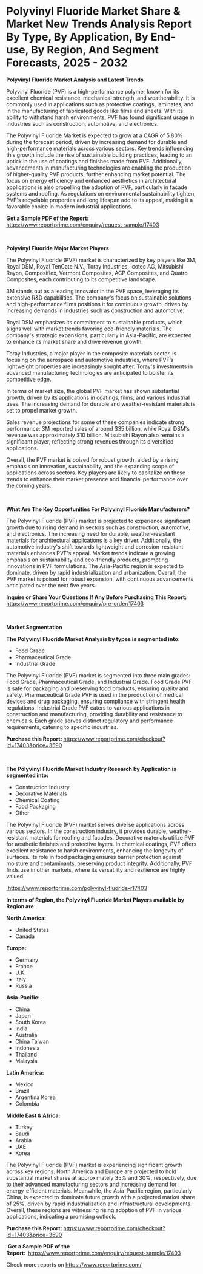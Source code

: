 <p><h1>Polyvinyl Fluoride Market Share & Market New Trends Analysis Report By Type, By Application, By End-use, By Region, And Segment Forecasts, 2025 - 2032</h1></p><p><strong>Polyvinyl Fluoride Market Analysis and Latest Trends</strong></p>
<p><p>Polyvinyl Fluoride (PVF) is a high-performance polymer known for its excellent chemical resistance, mechanical strength, and weatherability. It is commonly used in applications such as protective coatings, laminates, and in the manufacturing of fabricated goods like films and sheets. With its ability to withstand harsh environments, PVF has found significant usage in industries such as construction, automotive, and electronics.</p><p>The Polyvinyl Fluoride Market is expected to grow at a CAGR of 5.80% during the forecast period, driven by increasing demand for durable and high-performance materials across various sectors. Key trends influencing this growth include the rise of sustainable building practices, leading to an uptick in the use of coatings and finishes made from PVF. Additionally, advancements in manufacturing technologies are enabling the production of higher-quality PVF products, further enhancing market potential. The focus on energy efficiency and enhanced aesthetics in architectural applications is also propelling the adoption of PVF, particularly in facade systems and roofing. As regulations on environmental sustainability tighten, PVF's recyclable properties and long lifespan add to its appeal, making it a favorable choice in modern industrial applications.</p></p>
<p><strong>Get a Sample PDF of the Report:&nbsp;</strong> <a href="https://www.reportprime.com/enquiry/request-sample/17403?utm_campaign=3178&utm_medium=2&utm_source=Github&utm_content=ia&utm_term=18032025&utm_id=polyvinyl-fluoride">https://www.reportprime.com/enquiry/request-sample/17403</a></p>
<p>&nbsp;</p>
<p><strong>Polyvinyl Fluoride Major Market Players</strong></p>
<p><p>The Polyvinyl Fluoride (PVF) market is characterized by key players like 3M, Royal DSM, Royal TenCate N.V., Toray Industries, Icotec AG, Mitsubishi Rayon, Composiflex, Vermont Composites, ACP Composites, and Quatro Composites, each contributing to its competitive landscape.</p><p>3M stands out as a leading innovator in the PVF space, leveraging its extensive R&D capabilities. The company's focus on sustainable solutions and high-performance films positions it for continuous growth, driven by increasing demands in industries such as construction and automotive.</p><p>Royal DSM emphasizes its commitment to sustainable products, which aligns well with market trends favoring eco-friendly materials. The company's strategic expansions, particularly in Asia-Pacific, are expected to enhance its market share and drive revenue growth.</p><p>Toray Industries, a major player in the composite materials sector, is focusing on the aerospace and automotive industries, where PVF’s lightweight properties are increasingly sought after. Toray's investments in advanced manufacturing technologies are anticipated to bolster its competitive edge.</p><p>In terms of market size, the global PVF market has shown substantial growth, driven by its applications in coatings, films, and various industrial uses. The increasing demand for durable and weather-resistant materials is set to propel market growth.</p><p>Sales revenue projections for some of these companies indicate strong performance: 3M reported sales of around $35 billion, while Royal DSM's revenue was approximately $10 billion. Mitsubishi Rayon also remains a significant player, reflecting strong revenues through its diversified applications.</p><p>Overall, the PVF market is poised for robust growth, aided by a rising emphasis on innovation, sustainability, and the expanding scope of applications across sectors. Key players are likely to capitalize on these trends to enhance their market presence and financial performance over the coming years.</p></p>
<p>&nbsp;</p>
<p><strong>What Are The Key Opportunities For Polyvinyl Fluoride Manufacturers?</strong></p>
<p><p>The Polyvinyl Fluoride (PVF) market is projected to experience significant growth due to rising demand in sectors such as construction, automotive, and electronics. The increasing need for durable, weather-resistant materials for architectural applications is a key driver. Additionally, the automotive industry's shift towards lightweight and corrosion-resistant materials enhances PVF's appeal. Market trends indicate a growing emphasis on sustainability and eco-friendly products, prompting innovations in PVF formulations. The Asia-Pacific region is expected to dominate, driven by rapid industrialization and urbanization. Overall, the PVF market is poised for robust expansion, with continuous advancements anticipated over the next five years.</p></p>
<p><strong>Inquire or Share Your Questions If Any Before Purchasing This Report:</strong> <a href="https://www.reportprime.com/enquiry/pre-order/17403?utm_campaign=3178&utm_medium=2&utm_source=Github&utm_content=ia&utm_term=18032025&utm_id=polyvinyl-fluoride">https://www.reportprime.com/enquiry/pre-order/17403</a></p>
<p>&nbsp;</p>
<p><strong>Market Segmentation</strong></p>
<p><strong>The Polyvinyl Fluoride Market Analysis by types is segmented into:</strong></p>
<p><ul><li>Food Grade</li><li>Pharmaceutical Grade</li><li>Industrial Grade</li></ul></p>
<p><p>The Polyvinyl Fluoride (PVF) market is segmented into three main grades: Food Grade, Pharmaceutical Grade, and Industrial Grade. Food Grade PVF is safe for packaging and preserving food products, ensuring quality and safety. Pharmaceutical Grade PVF is used in the production of medical devices and drug packaging, ensuring compliance with stringent health regulations. Industrial Grade PVF caters to various applications in construction and manufacturing, providing durability and resistance to chemicals. Each grade serves distinct regulatory and performance requirements, catering to specific industries.</p></p>
<p><strong>Purchase this Report:&nbsp;</strong><a href="https://www.reportprime.com/checkout?id=17403&price=3590&utm_campaign=3178&utm_medium=2&utm_source=Github&utm_content=ia&utm_term=18032025&utm_id=polyvinyl-fluoride">https://www.reportprime.com/checkout?id=17403&price=3590</a></p>
<p>&nbsp;</p>
<p><strong>The Polyvinyl Fluoride Market Industry Research by Application is segmented into:</strong></p>
<p><ul><li>Construction Industry</li><li>Decorative Materials</li><li>Chemical Coating</li><li>Food Packaging</li><li>Other</li></ul></p>
<p><p>The Polyvinyl Fluoride (PVF) market serves diverse applications across various sectors. In the construction industry, it provides durable, weather-resistant materials for roofing and facades. Decorative materials utilize PVF for aesthetic finishes and protective layers. In chemical coatings, PVF offers excellent resistance to harsh environments, enhancing the longevity of surfaces. Its role in food packaging ensures barrier protection against moisture and contaminants, preserving product integrity. Additionally, PVF finds use in other markets, where its versatility and resilience are highly valued.</p></p>
<p><a href="https://www.reportprime.com/polyvinyl-fluoride-r17403?utm_campaign=3178&utm_medium=2&utm_source=Github&utm_content=ia&utm_term=18032025&utm_id=polyvinyl-fluoride">&nbsp;https://www.reportprime.com/polyvinyl-fluoride-r17403</a></p>
<p><strong>In terms of Region, the Polyvinyl Fluoride Market Players available by Region are:</strong></p>
<p>
    <p> <strong> North America: </strong>
        <ul>
            <li>United States</li>
            <li>Canada</li>
        </ul>
        </p> 
    <p> <strong> Europe: </strong>
        <ul>
            <li>Germany</li>
            <li>France</li>
            <li>U.K.</li>
            <li>Italy</li>
            <li>Russia</li>
        </ul>
        </p> 
    <p> <strong> Asia-Pacific: </strong>
        <ul>
            <li>China</li>
            <li>Japan</li>
            <li>South Korea</li>
            <li>India</li>
            <li>Australia</li>
            <li>China Taiwan</li>
            <li>Indonesia</li>
            <li>Thailand</li>
            <li>Malaysia</li>
        </ul>
        </p> 
    <p> <strong> Latin America: </strong>
        <ul>
            <li>Mexico</li>
            <li>Brazil</li>
            <li>Argentina Korea</li>
            <li>Colombia</li>
        </ul>
        </p> 
    <p> <strong> Middle East & Africa: </strong>
        <ul>
            <li>Turkey</li>
            <li>Saudi</li>
            <li>Arabia</li>
            <li>UAE</li>
            <li>Korea</li>
        </ul>
    </p>
    </p>
<p><p>The Polyvinyl Fluoride (PVF) market is experiencing significant growth across key regions. North America and Europe are projected to hold substantial market shares at approximately 35% and 30%, respectively, due to their advanced manufacturing sectors and increasing demand for energy-efficient materials. Meanwhile, the Asia-Pacific region, particularly China, is expected to dominate future growth with a projected market share of 25%, driven by rapid industrialization and infrastructural developments. Overall, these regions are witnessing rising adoption of PVF in various applications, indicating a promising outlook.</p></p>
<p><strong>Purchase this Report: </strong><a href="https://www.reportprime.com/checkout?id=17403&price=3590&utm_campaign=3178&utm_medium=2&utm_source=Github&utm_content=ia&utm_term=18032025&utm_id=polyvinyl-fluoride">https://www.reportprime.com/checkout?id=17403&price=3590</a></p>
<p>&nbsp;<strong>Get a Sample PDF of the Report:&nbsp;&nbsp;</strong><a href="https://www.reportprime.com/enquiry/request-sample/17403?utm_campaign=3178&utm_medium=2&utm_source=Github&utm_content=ia&utm_term=18032025&utm_id=polyvinyl-fluoride">https://www.reportprime.com/enquiry/request-sample/17403</a></p>
<p><strong></strong></p>
<p>Check more reports on <a href="https://www.reportprime.com/?utm_campaign=3178&utm_medium=2&utm_source=Github&utm_content=ia&utm_term=18032025&utm_id=polyvinyl-fluoride">https://www.reportprime.com/</a></p>